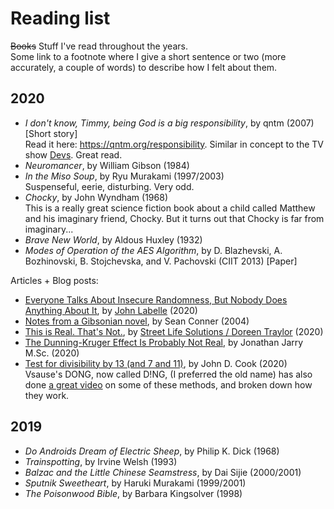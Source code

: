 # Reading list

~~Books~~ Stuff I've read throughout the years.  
Some link to a footnote where I give a short sentence or two (more accurately, a couple of words) to describe how I felt about them.

## 2020

* _I don't know, Timmy, being God is a big responsibility_, by qntm (2007) [Short story]  
  Read it here: https://qntm.org/responsibility. Similar in concept to the TV show [Devs](https://en.wikipedia.org/wiki/Devs). Great read.
* _Neuromancer_, by William Gibson (1984)  
* _In the Miso Soup_, by Ryu Murakami (1997/2003)  
  Suspenseful, eerie, disturbing. Very odd.
* _Chocky_, by John Wyndham (1968)  
  This is a really great science fiction book about a child called Matthew and his imaginary friend, Chocky. But it turns out that Chocky is far from imaginary...
* _Brave New World_, by Aldous Huxley (1932)  
* _Modes of Operation of the AES Algorithm_, by D. Blazhevski, A. Bozhinovski, B. Stojchevska, and V. Pachovski (CIIT 2013) \[Paper\]  

Articles + Blog posts:

* [Everyone Talks About Insecure Randomness, But Nobody Does Anything About It](https://www.airza.net/2020/11/09/everyone-talks-about-insecure-randomness-but-nobody-does-anything-about-it.html), by [John Labelle](https://www.airza.net) (2020)
* [Notes from a Gibsonian novel](http://boston.conman.org/2004/09/19), by Sean Conner (2004)
* [This is Real. That's Not.](https://streetlifesolutions.blogspot.com/2020/12/this-is-real-thats-not.html), by [Street Life Solutions / Doreen Traylor](https://streetlifesolutions.blogspot.com) (2020)
* [The Dunning-Kruger Effect Is Probably Not Real](https://www.mcgill.ca/oss/article/critical-thinking/dunning-kruger-effect-probably-not-real), by Jonathan Jarry M.Sc. (2020)
* [Test for divisibility by 13 (and 7 and 11)](https://www.johndcook.com/blog/2020/11/10/test-for-divisibility-by-13/), by John D. Cook (2020)  
  Vsause's DONG, now called D!NG, (I preferred the old name) has also done [a great video](https://www.youtube.com/watch?v=f6tHqOmIj1E) on some of these methods, and broken down how they work.

## 2019
* _Do Androids Dream of Electric Sheep_, by Philip K. Dick (1968)
* _Trainspotting_, by Irvine Welsh (1993)
* _Balzac and the Little Chinese Seamstress_, by Dai Sijie (2000/2001)
* _Sputnik Sweetheart_, by Haruki Murakami (1999/2001)
* _The Poisonwood Bible_, by Barbara Kingsolver (1998)
